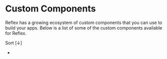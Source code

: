 # Custom Components

Reflex has a growing ecosystem of custom components that you can use to build your apps. Below is a list of some of the custom components available for Reflex.

Sort [↓]

-